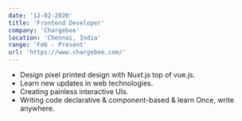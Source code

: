 ```yaml
---
date: '12-02-2020'
title: 'Frontend Developer'
company: 'Chargebee'
location: 'Chennai, India'
range: 'Feb - Present'
url: 'https://www.chargebee.com/'
---
```


- Design pixel printed design with Nuxt.js top of vue.js.
- Learn new updates in web technologies.
- Creating painless interactive UIs. 
- Writing code declarative & component-based & learn Once, write anywhere.
